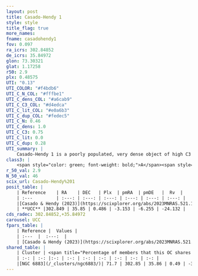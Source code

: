 ```yaml
---
layout: post
title: Casado-Hendy 1
style: style
title_flag: true
more_names: 
fname: casadohendy1
fov: 0.097
ra_icrs: 302.84852
de_icrs: 35.84972
glon: 73.30321
glat: 1.17258
r50: 2.9
plx: 0.48575
UTI: "0.13"
UTI_COLOR: "#f4bdb6"
UTI_C_N_COL: "#fffbe1"
UTI_C_dens_COL: "#a6cab9"
UTI_C_C3_COL: "#d4edca"
UTI_C_lit_COL: "#e0a6b3"
UTI_C_dup_COL: "#fedec5"
UTI_C_N: 0.46
UTI_C_dens: 1.0
UTI_C_C3: 0.75
UTI_C_lit: 0.0
UTI_C_dup: 0.28
UTI_summary: |
    Casado-Hendy 1 is a poorly populated, very dense object of high C3 quality. It was recently reported in the literature.<br><br><span style="color: #99180f; font-weight: bold;">Warning: </span>This is possibly a duplicated object, which shares a significant percentage of members with at least one previously reported entry.
class3: |
    <span style="color: green; font-weight: bold;">A</span><span style="color: #FFC300; font-weight: bold;">B</span>
r_50_val: 2.9
N_50_val: 46
scix_url: Casado-Hendy%201
posit_table: |
    | Reference    | RA    | DEC   | Plx  | pmRA  | pmDE   |  Rv  |
    | :---         | :---: | :---: | :---: | :---: | :---: | :---: |
    |[Casado & Hendy (2023)](https://scixplorer.org/abs/2023MNRAS.521.1399C) | 302.85 | 35.85 | 0.49 | -3.19 | -6.31 | -24.0 |
    | **UCC** |302.849 | 35.85 | 0.486 | -3.153 | -6.255 | -24.132 | 
cds_radec: 302.84852,+35.84972
carousel: UCC
fpars_table: |
    | Reference |  Values |
    | :---  |  :---:  |
    | [Casado & Hendy (2023)](https://scixplorer.org/abs/2023MNRAS.521.1399C) | `Av=1.55, d_kpc=1.99, Age_Myr=5.9, Z=0.017` |
shared_table: |
    | Cluster | <span title="Percentage of members that this OC shares with the ones listed">%</span>   | RA   | DEC   | Plx   | pmRA  | pmDE  | Rv | UTI |
    | :-: | :-: |:-: | :-: | :-: | :-: | :-: | :-: | :-: |
    |[NGC 6883](/_clusters/ngc6883/)| 71.7 | 302.85 | 35.86 | 0.49 | -3.14 | -6.24 | -24.13 |0.68 |
---
```

